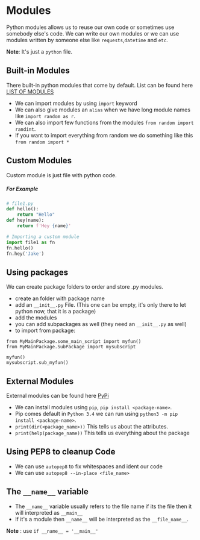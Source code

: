# Modules
Python modules allows us to reuse our own code or sometimes use somebody else's code.
We can write our own modules or we can use modules written by someone else like `requests`,`datetime` and `etc`.

**Note**: It's just a `python` file.

## Built-in Modules
There built-in python modules that come by default.
List can be found here [LIST OF MODULES](https://docs.python.org/3/py-modindex.html)

- We can import modules by using `import` keyword
- We can also give modules an `alias` when we have long module names like `import random as r`.
- We can also import few functions from the modules `from random import randint`.
- If you want to import everything from random we do something like this `from random import *`

## Custom Modules
Custom module is just file with python code.

##### For Example

```python
# file1.py
def hello():
    return "Hello"
def hey(name):
    return f'Hey {name}'
```

```python
# Importing a custom module
import file1 as fn
fn.hello()
fn.hey('Jake')
```
## Using packages
We can create package folders to order and store .py modules.
- create an folder with package name
- add an `__init__.py` File. (This one can be empty, it's only there to let python now, that it is a package)
- add the modules
- you can add subpackages as well (they need an `__init__.py` as well)
- to import from package:
```
from MyMainPackage.some_main_script import myfun()
from MyMainPackage.SubPackage import mysubscript

myfun()
mysubscript.sub_myfun()
```

## External Modules
External modules can be found here [PyPi](https://pypi.org/)
- We can install modules using `pip`, `pip install <package-name>`.
- Pip comes default in `Python 3.4` we can run using `python3 -m pip install <package-name>`.
- `print(dir(<package_name>))` This tells us about the attributes.
- `print(help(package_name))` This tells us everything about the package

## Using PEP8 to cleanup Code

- We can use `autopep8` to fix whitespaces and ident our code
- We can use `autopep8 --in-place <file_name>`


## The `__name__` variable
- The `__name__` variable usually refers to the file name if its the file then it will interpreted as `__main__` 
- If it's a module then `__name__` will be interpreted as the `__file_name__`.

**Note** : use `if __name__ = '__main__' `

